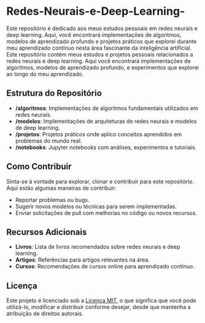 # Redes-Neurais-e-Deep-Learning-
Este repositório é dedicado aos meus estudos pessoais em redes neurais e deep learning. Aqui, você encontrará implementações de algoritmos, modelos de aprendizado profundo e projetos práticos que explorei durante meu aprendizado contínuo nesta área fascinante da inteligência artificial.
Este repositório contém meus estudos e projetos pessoais relacionados a redes neurais e deep learning. Aqui você encontrará implementações de algoritmos, modelos de aprendizado profundo, e experimentos que explorei ao longo do meu aprendizado.

## Estrutura do Repositório

- **/algoritmos**: Implementações de algoritmos fundamentais utilizados em redes neurais.
- **/modelos**: Implementações de arquiteturas de redes neurais e modelos de deep learning.
- **/projetos**: Projetos práticos onde aplico conceitos aprendidos em problemas do mundo real.
- **/notebooks**: Jupyter notebooks com análises, experimentos e tutoriais.

## Como Contribuir

Sinta-se à vontade para explorar, clonar e contribuir para este repositório. Aqui estão algumas maneiras de contribuir:

- Reportar problemas ou bugs.
- Sugerir novos modelos ou técnicas para serem implementadas.
- Enviar solicitações de pull com melhorias no código ou novos recursos.

## Recursos Adicionais

- **Livros**: Lista de livros recomendados sobre redes neurais e deep learning.
- **Artigos**: Referências para artigos relevantes na área.
- **Cursos**: Recomendações de cursos online para aprendizado contínuo.

## Licença

Este projeto é licenciado sob a [Licença MIT](LICENSE), o que significa que você pode utilizá-lo, modificar e distribuir conforme desejar, desde que mantenha a atribuição de direitos autorais.
